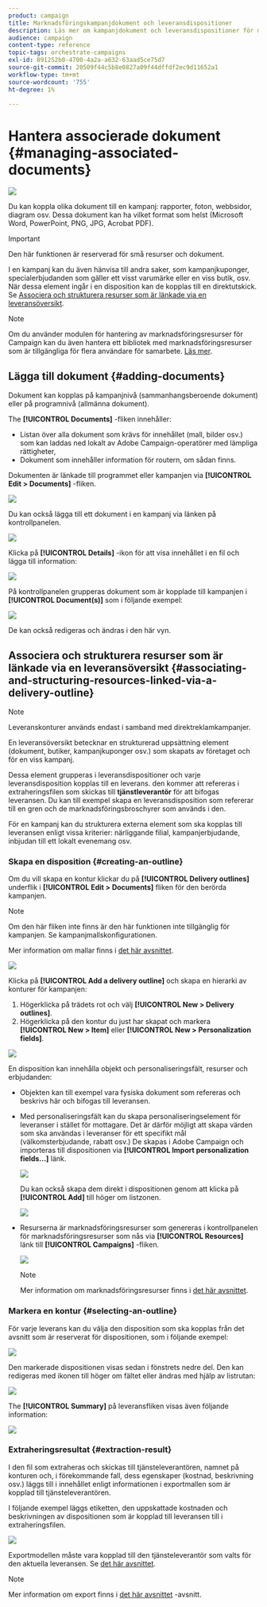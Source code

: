 ```yaml
---
product: campaign
title: Marknadsföringskampanjdokument och leveransdispositioner
description: Läs mer om kampanjdokument och leveransdispositioner för marknadsföring
audience: campaign
content-type: reference
topic-tags: orchestrate-campaigns
exl-id: 891252b0-4700-4a2a-a632-63aad5ce75d7
source-git-commit: 20509f44c5b8e0827a09f44dffdf2ec9d11652a1
workflow-type: tm+mt
source-wordcount: '755'
ht-degree: 1%

---
```


# Hantera associerade dokument {#managing-associated-documents}

![](../../assets/common.svg)

Du kan koppla olika dokument till en kampanj: rapporter, foton, webbsidor, diagram osv. Dessa dokument kan ha vilket format som helst (Microsoft Word, PowerPoint, PNG, JPG, Acrobat PDF).

>[!IMPORTANT]
>
>Den här funktionen är reserverad för små resurser och dokument.

I en kampanj kan du även hänvisa till andra saker, som kampanjkuponger, specialerbjudanden som gäller ett visst varumärke eller en viss butik, osv. När dessa element ingår i en disposition kan de kopplas till en direktutskick. Se [Associera och strukturera resurser som är länkade via en leveransöversikt](#associating-and-structuring-resources-linked-via-a-delivery-outline).

>[!NOTE]
>
>Om du använder modulen för hantering av marknadsföringsresurser för Campaign kan du även hantera ett bibliotek med marknadsföringsresurser som är tillgängliga för flera användare för samarbete. [Läs mer](../../mrm/using/managing-marketing-resources.md).

## Lägga till dokument {#adding-documents}

Dokument kan kopplas på kampanjnivå (sammanhangsberoende dokument) eller på programnivå (allmänna dokument).

The **[!UICONTROL Documents]** -fliken innehåller:

* Listan över alla dokument som krävs för innehållet (mall, bilder osv.) som kan laddas ned lokalt av Adobe Campaign-operatörer med lämpliga rättigheter,
* Dokument som innehåller information för routern, om sådan finns.

Dokumenten är länkade till programmet eller kampanjen via **[!UICONTROL Edit > Documents]** -fliken.

![](assets/s_ncs_user_op_add_document.png)

Du kan också lägga till ett dokument i en kampanj via länken på kontrollpanelen.

![](assets/add_a_document_in_op.png)

Klicka på **[!UICONTROL Details]** -ikon för att visa innehållet i en fil och lägga till information:

![](assets/s_ncs_user_op_add_document_details.png)

På kontrollpanelen grupperas dokument som är kopplade till kampanjen i **[!UICONTROL Document(s)]** som i följande exempel:

![](assets/s_ncs_user_op_edit_document.png)

De kan också redigeras och ändras i den här vyn.

## Associera och strukturera resurser som är länkade via en leveransöversikt {#associating-and-structuring-resources-linked-via-a-delivery-outline}

>[!NOTE]
>
>Leveranskonturer används endast i samband med direktreklamkampanjer.

En leveransöversikt betecknar en strukturerad uppsättning element (dokument, butiker, kampanjkuponger osv.) som skapats av företaget och för en viss kampanj.

Dessa element grupperas i leveransdispositioner och varje leveransdisposition kopplas till en leverans. den kommer att refereras i extraheringsfilen som skickas till **tjänstleverantör** för att bifogas leveransen. Du kan till exempel skapa en leveransdisposition som refererar till en gren och de marknadsföringsbroschyrer som används i den.

För en kampanj kan du strukturera externa element som ska kopplas till leveransen enligt vissa kriterier: närliggande filial, kampanjerbjudande, inbjudan till ett lokalt evenemang osv.

### Skapa en disposition {#creating-an-outline}

Om du vill skapa en kontur klickar du på **[!UICONTROL Delivery outlines]** underflik i **[!UICONTROL Edit > Documents]** fliken för den berörda kampanjen.

>[!NOTE]
>
>Om den här fliken inte finns är den här funktionen inte tillgänglig för kampanjen. Se kampanjmallskonfigurationen.
>   
>Mer information om mallar finns i [det här avsnittet](../../campaign/using/marketing-campaign-templates.md#campaign-templates).

![](assets/s_ncs_user_op_composition_link.png)

Klicka på **[!UICONTROL Add a delivery outline]** och skapa en hierarki av konturer för kampanjen:

1. Högerklicka på trädets rot och välj **[!UICONTROL New > Delivery outlines]**.
1. Högerklicka på den kontur du just har skapat och markera **[!UICONTROL New > Item]** eller **[!UICONTROL New > Personalization fields]**.

![](assets/s_ncs_user_op_add_composition.png)

En disposition kan innehålla objekt och personaliseringsfält, resurser och erbjudanden:

* Objekten kan till exempel vara fysiska dokument som refereras och beskrivs här och bifogas till leveransen.
* Med personaliseringsfält kan du skapa personaliseringselement för leveranser i stället för mottagare. Det är därför möjligt att skapa värden som ska användas i leveranser för ett specifikt mål (välkomsterbjudande, rabatt osv.) De skapas i Adobe Campaign och importeras till dispositionen via **[!UICONTROL Import personalization fields...]** länk.

   ![](assets/s_ncs_user_op_add_composition_field.png)

   Du kan också skapa dem direkt i dispositionen genom att klicka på **[!UICONTROL Add]** till höger om listzonen.

   ![](assets/s_ncs_user_op_add_composition_field_button.png)

* Resurserna är marknadsföringsresurser som genereras i kontrollpanelen för marknadsföringsresurser som nås via **[!UICONTROL Resources]** länk till **[!UICONTROL Campaigns]** -fliken.

   ![](assets/s_ncs_user_mkg_resource_ovv.png)

   >[!NOTE]
   >
   >Mer information om marknadsföringsresurser finns i [det här avsnittet](../../mrm/using/managing-marketing-resources.md).

### Markera en kontur {#selecting-an-outline}

För varje leverans kan du välja den disposition som ska kopplas från det avsnitt som är reserverat för dispositionen, som i följande exempel:

![](assets/s_ncs_user_op_select_composition.png)

Den markerade dispositionen visas sedan i fönstrets nedre del. Den kan redigeras med ikonen till höger om fältet eller ändras med hjälp av listrutan:

![](assets/s_ncs_user_op_select_composition_b.png)

The **[!UICONTROL Summary]** på leveransfliken visas även följande information:

![](assets/s_ncs_user_op_select_composition_c.png)

### Extraheringsresultat {#extraction-result}

I den fil som extraheras och skickas till tjänsteleverantören, namnet på konturen och, i förekommande fall, dess egenskaper (kostnad, beskrivning osv.) läggs till i innehållet enligt informationen i exportmallen som är kopplad till tjänsteleverantören.

I följande exempel läggs etiketten, den uppskattade kostnaden och beskrivningen av dispositionen som är kopplad till leveransen till i extraheringsfilen.

![](assets/s_ncs_user_op_composition_in_export_template.png)

Exportmodellen måste vara kopplad till den tjänsteleverantör som valts för den aktuella leveransen. Se [det här avsnittet](../../campaign/using/providers--stocks-and-budgets.md#creating-service-providers-and-their-cost-structures).

>[!NOTE]
>
>Mer information om export finns i [det här avsnittet](../../platform/using/get-started-data-import-export.md) -avsnitt.
